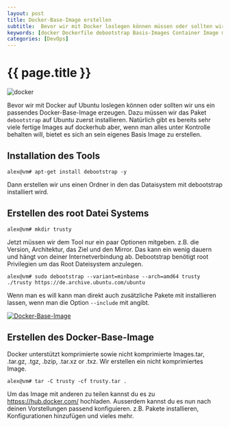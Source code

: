 ```yaml
---
layout: post
title: Docker-Base-Image erstellen
subtitle:  Bevor wir mit Docker loslegen können müssen oder sollten wir uns ein passendes Docker-Base-Image erzeugen. Dazu müssen wir das Paket debootstrap auf Ubuntu zuerst installieren.
keywords: [docker Dockerfile debootstrap Basis-Images Container Image minbase MAINTAINER exec persistent]
categories: [DevOps]
---
```

# {{ page.title }}

![docker](../../img/DockerLogo-300x150.png)

Bevor wir mit Docker auf Ubuntu loslegen können oder sollten wir uns ein passendes Docker-Base-Image erzeugen. Dazu müssen wir das Paket ```debootstrap``` auf Ubuntu zuerst installieren. Natürlich gibt es bereits sehr viele fertige Images auf dockerhub aber, wenn man alles unter Kontrolle behalten will, bietet es sich an sein eigenes Basis Image zu erstellen.


## Installation des Tools

```
alex@vm# apt-get install debootstrap -y
```

Dann erstellen wir uns einen Ordner in den das Dataisystem mit debootstrap installiert wird.


## Erstellen des root Datei Systems

```
alex@vm# mkdir trusty
```

Jetzt müssen wir dem Tool nur ein paar Optionen mitgeben. z.B. die Version, Architektur, das Ziel und den Mirror. Das kann ein wenig dauern und hängt von deiner Internetverbindung ab. Debootstrap benötigt root Privilegien um das Root Dateisystem anzulegen.

```
alex@vm# sudo debootstrap --variant=minbase --arch=amd64 trusty ./trusty https://de.archive.ubuntu.com/ubuntu
```

Wenn man es will kann man direkt auch zusätzliche Pakete mit installieren lassen, wenn man die Option ```--include``` mit angibt.


[![Docker-Base-Image](https://s.elastic2ls.com/wp-content/uploads/2018/02/27205227/deboot-strap-300x199.png)](https://s.elastic2ls.com/wp-content/uploads/2018/02/27205227/deboot-strap.png)


## Erstellen des Docker-Base-Image

Docker unterstützt komprimierte sowie nicht komprimierte Images.tar, .tar.gz, .tgz, .bzip, .tar.xz or .txz. Wir erstellen ein nicht komprimiertes Image.

```
alex@vm# tar -C trusty -cf trusty.tar .
```

Um das Image mit anderen zu teilen kannst du es zu [httpss://hub.docker.com/](httpss://hub.docker.com/) hochladen. Ausserdem kannst du es nun nach deinen Vorstellungen passend konfiguieren. z.B. Pakete installieren, Konfigurationen hinzufügen und vieles mehr.
